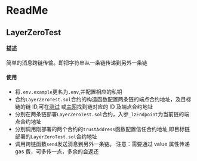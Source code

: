 # **ReadMe**

## LayerZeroTest

#### 描述

简单的消息跨链传输。即把字符串从一条链传递到另外一条链

#### 使用

- 将`.env.example`更名为`.env`,并配置相应的私钥
- 合约`LayerZeroTest.sol`合约的构造函数配置两条链的端点合约地址，及目标链的链 ID,可在[测试](https://layerzero.gitbook.io/docs/technical-reference/testnet/testnet-addresses) 或[主网](https://layerzero.gitbook.io/docs/technical-reference/mainnet/supported-chain-ids)找到链对应的 ID 及端点合约地址
- 分别在两条链部署`LayerZeroTest.sol`合约，入参`_lzEndpoint`为当前链的端点合约地址
- 分别调用刚部署的两个合约的`trustAddress`函数配置信任合约地址,即目标链部署的`LayerZeroTest.sol`合约地址
- 调用跨链函数`send`发送消息到另外一条链。 注意：需要通过 value 属性传递 gas 费，可多传一点，多余的会返还
